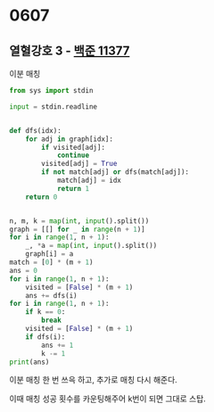 # 0607




## 열혈강호 3 - [백준 11377](https://www.acmicpc.net/problem/11377)

이분 매칭

```python
from sys import stdin

input = stdin.readline


def dfs(idx):
    for adj in graph[idx]:
        if visited[adj]:
            continue
        visited[adj] = True
        if not match[adj] or dfs(match[adj]):
            match[adj] = idx
            return 1
    return 0


n, m, k = map(int, input().split())
graph = [[] for _ in range(n + 1)]
for i in range(1, n + 1):
    _, *a = map(int, input().split())
    graph[i] = a
match = [0] * (m + 1)
ans = 0
for i in range(1, n + 1):
    visited = [False] * (m + 1)
    ans += dfs(i)
for i in range(1, n + 1):
    if k == 0:
        break
    visited = [False] * (m + 1)
    if dfs(i):
        ans += 1
        k -= 1
print(ans)
```

이분 매칭 한 번 쓰윽 하고, 추가로 매칭 다시 해준다.

이때 매칭 성공 횟수를 카운팅해주어 k번이 되면 그대로 스탑.